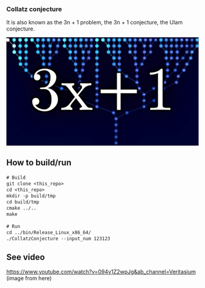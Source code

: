 ### Collatz conjecture
It is also known as the 3n + 1 problem, the 3n + 1 conjecture, the Ulam conjecture.

![Screen Shot](md/maxresdefault.jpg)

## How to build/run
```
# Build
git clone <this_repo>
cd <this_repo>
mkdir -p build/tmp
cd build/tmp
cmake ../..
make

# Run
cd ../bin/Release_Linux_x86_64/
./CollatzConjecture --input_num 123123
```

## See video 
https://www.youtube.com/watch?v=094y1Z2wpJg&ab_channel=Veritasium (image from here)

